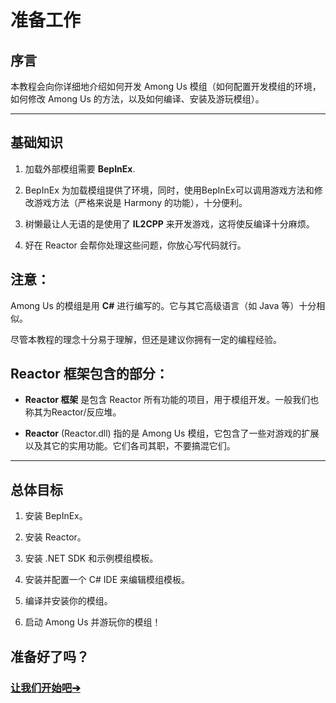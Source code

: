 # 准备工作

## 序言

本教程会向你详细地介绍如何开发 Among Us 模组（如何配置开发模组的环境，如何修改 Among Us 的方法，以及如何编译、安装及游玩模组）。


---


## 基础知识

1. 加载外部模组需要 **BepInEx**.

2. BepInEx 为加载模组提供了环境，同时，使用BepInEx可以调用游戏方法和修改游戏方法（严格来说是 Harmony 的功能），十分便利。

3. 树懒最让人无语的是使用了 **IL2CPP** 来开发游戏，这将使反编译十分麻烦。

4. 好在 Reactor 会帮你处理这些问题，你放心写代码就行。


## 注意：

Among Us 的模组是用 **C#** 进行编写的。它与其它高级语言（如 Java 等）十分相似。

尽管本教程的理念十分易于理解，但还是建议你拥有一定的编程经验。


## Reactor 框架包含的部分：

- **Reactor 框架** 是包含 Reactor 所有功能的项目，用于模组开发。一般我们也称其为Reactor/反应堆。

- **Reactor** (Reactor.dll) 指的是 Among Us 模组，它包含了一些对游戏的扩展以及其它的实用功能。它们各司其职，不要搞混它们。

---

## 总体目标

1. 安装 BepInEx。

2. 安装 Reactor。

3. 安装 .NET SDK 和示例模组模板。

4. 安装并配置一个 C# IDE 来编辑模组模板。

5. 编译并安装你的模组。

6. 启动 Among Us 并游玩你的模组！


## 准备好了吗？


### [让我们开始吧➔](/docs/quick_start/install_bepinex.md)
